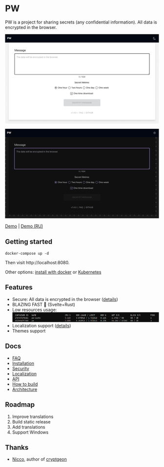# PW

PW is a project for sharing secrets (any confidential information). All data is encrypted in the browser.

![Screenshot of PW application for sharing secrets](pw-screenshot.png)

![Screenshot of PW application for sharing secrets](pw-screenshot-dark.png)

[Demo](https://pw.tinyops.ru) | [Demo (RU)](https://pw-ru.tinyops.ru)

## Getting started

```shell
docker-compose up -d
```

Then visit http://localhost:8080.

Other options: [install with docker](docs/install/DOCKER.md) or [Kubernetes](docs/install/KUBERNETES.md)

## Features

- Secure: All data is encrypted in the browser ([details](docs/SECURITY.md))
- BLAZING FAST 🌝 (Svelte+Rust)
- Low resources usage:
  ![Resources usage](pw-screenshot-resources.png)
- Localization support ([details](docs/LOCALE.md))
- Themes support

## Docs

- [FAQ](docs/FAQ.md)
- [Installation](docs/install/INSTALL.md)
- [Security](docs/SECURITY.md)
- [Localization](docs/LOCALE.md)
- [API](docs/API.md)
- [How to build](docs/BUILD.md)
- [Architecture](docs/ARCHITECTURE.md)

## Roadmap

1. Improve translations
2. Build static release
3. Add translations
4. Support Windows

## Thanks

- [Nicco](https://github.com/cupcakearmy), author of [cryptgeon](https://github.com/cupcakearmy/cryptgeon)

